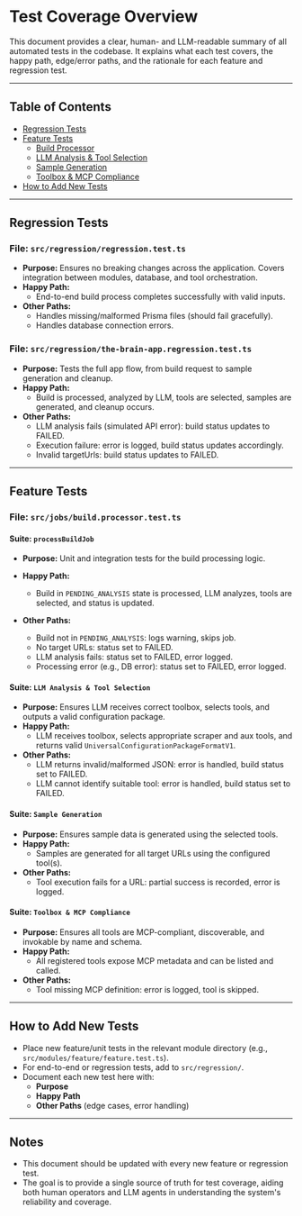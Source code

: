 <!--
This document is the single source of truth for the LLM coding assistant. The LLM should reference, update, and maintain this doc as the project evolves. All architectural, design, and implementation decisions should be reflected here.
-->

# Test Coverage Overview

This document provides a clear, human- and LLM-readable summary of all automated tests in the codebase. It explains what each test covers, the happy path, edge/error paths, and the rationale for each feature and regression test.

---

## Table of Contents
- [Regression Tests](#regression-tests)
- [Feature Tests](#feature-tests)
  - [Build Processor](#build-processor)
  - [LLM Analysis & Tool Selection](#llm-analysis--tool-selection)
  - [Sample Generation](#sample-generation)
  - [Toolbox & MCP Compliance](#toolbox--mcp-compliance)
- [How to Add New Tests](#how-to-add-new-tests)

---

## Regression Tests

### File: `src/regression/regression.test.ts`
- **Purpose:** Ensures no breaking changes across the application. Covers integration between modules, database, and tool orchestration.
- **Happy Path:**
  - End-to-end build process completes successfully with valid inputs.
- **Other Paths:**
  - Handles missing/malformed Prisma files (should fail gracefully).
  - Handles database connection errors.

### File: `src/regression/the-brain-app.regression.test.ts`
- **Purpose:** Tests the full app flow, from build request to sample generation and cleanup.
- **Happy Path:**
  - Build is processed, analyzed by LLM, tools are selected, samples are generated, and cleanup occurs.
- **Other Paths:**
  - LLM analysis fails (simulated API error): build status updates to FAILED.
  - Execution failure: error is logged, build status updates accordingly.
  - Invalid targetUrls: build status updates to FAILED.

---

## Feature Tests

### File: `src/jobs/build.processor.test.ts`
#### Suite: `processBuildJob`
- **Purpose:** Unit and integration tests for the build processing logic.

- **Happy Path:**
  - Build in `PENDING_ANALYSIS` state is processed, LLM analyzes, tools are selected, and status is updated.

- **Other Paths:**
  - Build not in `PENDING_ANALYSIS`: logs warning, skips job.
  - No target URLs: status set to FAILED.
  - LLM analysis fails: status set to FAILED, error logged.
  - Processing error (e.g., DB error): status set to FAILED, error logged.

#### Suite: `LLM Analysis & Tool Selection`
- **Purpose:** Ensures LLM receives correct toolbox, selects tools, and outputs a valid configuration package.
- **Happy Path:**
  - LLM receives toolbox, selects appropriate scraper and aux tools, and returns valid `UniversalConfigurationPackageFormatV1`.
- **Other Paths:**
  - LLM returns invalid/malformed JSON: error is handled, build status set to FAILED.
  - LLM cannot identify suitable tool: error is handled, build status set to FAILED.

#### Suite: `Sample Generation`
- **Purpose:** Ensures sample data is generated using the selected tools.
- **Happy Path:**
  - Samples are generated for all target URLs using the configured tool(s).
- **Other Paths:**
  - Tool execution fails for a URL: partial success is recorded, error is logged.

#### Suite: `Toolbox & MCP Compliance`
- **Purpose:** Ensures all tools are MCP-compliant, discoverable, and invokable by name and schema.
- **Happy Path:**
  - All registered tools expose MCP metadata and can be listed and called.
- **Other Paths:**
  - Tool missing MCP definition: error is logged, tool is skipped.

---

## How to Add New Tests
- Place new feature/unit tests in the relevant module directory (e.g., `src/modules/feature/feature.test.ts`).
- For end-to-end or regression tests, add to `src/regression/`.
- Document each new test here with:
  - **Purpose**
  - **Happy Path**
  - **Other Paths** (edge cases, error handling)

---

## Notes
- This document should be updated with every new feature or regression test.
- The goal is to provide a single source of truth for test coverage, aiding both human operators and LLM agents in understanding the system's reliability and coverage.
